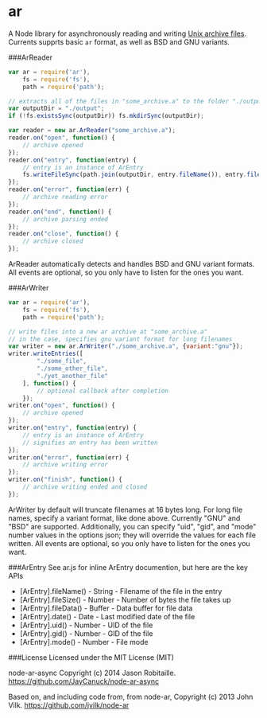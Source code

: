 ar
====

A Node library for asynchronously reading and writing [Unix archive files](http://en.wikipedia.org/wiki/Ar_%28Unix%29). Currents supprts basic `ar` format, as well as BSD and GNU variants.

###ArReader
```javascript
var ar = require('ar'),
    fs = require('fs'),
    path = require('path');

// extracts all of the files in "some_archive.a" to the folder "./output".
var outputDir = "./output";
if (!fs.existsSync(outputDir)) fs.mkdirSync(outputDir);

var reader = new ar.ArReader("some_archive.a");
reader.on("open", function() {
	// archive opened
});
reader.on("entry", function(entry) {
	// entry is an instance of ArEntry
	fs.writeFileSync(path.join(outputDir, entry.fileName()), entry.fileData());
});
reader.on("error", function(err) {
	// archive reading error
});
reader.on("end", function() {
	// archive parsing ended
});
reader.on("close", function() {
	// archive closed
});
```

ArReader automatically detects and handles BSD and GNU variant formats. All events are optional, so you only have to listen for the ones you want.

###ArWriter
```javascript
var ar = require('ar'),
    fs = require('fs'),
    path = require('path');

// write files into a new ar archive at "some_archive.a"
// in the case, specifies gnu variant format for long filenames
var writer = new ar.ArWriter("./some_archive.a", {variant:"gnu"});
writer.writeEntries([
		"./some_file",
		"./some_other_file",
		"./yet_another_file"
	], function() {
		// optional callback after completion
	});
writer.on("open", function() {
	// archive opened
});
writer.on("entry", function(entry) {
	// entry is an instance of ArEntry
	// signifies an entry has been written
});
writer.on("error", function(err) {
	// archive writing error
});
writer.on("finish", function() {
	// archive writing ended and closed
});
```

ArWriter by default will truncate filenames at 16 bytes long. For long file names, specify a variant format, like done above. Currently "GNU" and "BSD" are supported. Additionally, you can specify "uid", "gid", and "mode" number values in the options json; they will override the values for each file written. All events are optional, so you only have to listen for the ones you want.

###ArEntry
See ar.js for inline ArEntry documention, but here are the key APIs

* [ArEntry].fileName() - String - Filename of the file in the entry
* [ArEntry].fileSize() - Number - Number of bytes the file takes up
* [ArEntry].fileData() - Buffer - Data buffer for file data
* [ArEntry].date() - Date - Last modified date of the file
* [ArEntry].uid() - Number - UID of the file
* [ArEntry].gid() - Number - GID of the file
* [ArEntry].mode() - Number - File mode

###License
Licensed under the MIT License (MIT)

node-ar-async Copyright (c) 2014 Jason Robitaille.
https://github.com/JayCanuck/node-ar-async

Based on, and including code from, from node-ar, Copyright (c) 2013 John Vilk.
https://github.com/jvilk/node-ar

